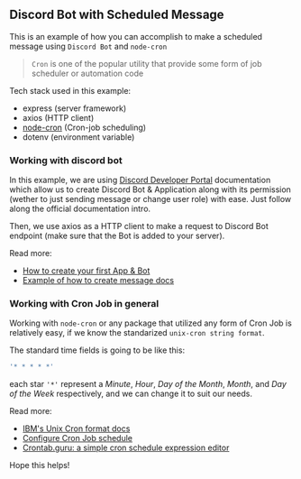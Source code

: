 ## Discord Bot with Scheduled Message

This is an example of how you can accomplish to make a scheduled message using `Discord Bot` and `node-cron`

> `Cron` is one of the popular utility that provide some form of job scheduler or automation code

Tech stack used in this example:
- express (server framework)
- axios (HTTP client)
- [node-cron](https://www.npmjs.com/package/node-cron) (Cron-job scheduling)
- dotenv (environment variable)

### Working with discord bot

In this example, we are using [Discord Developer Portal](https://discord.com/developers/docs/intro) documentation which allow us to create Discord Bot & Application along with its permission (wether to just sending message or change user role) with ease. Just follow along the official documentation intro.

Then, we use axios as a HTTP client to make a request to Discord Bot endpoint (make sure that the Bot is added to your server).

Read more:
- [How to create your first App & Bot](https://discord.com/developers/docs/getting-started)
- [Example of how to create message docs](https://discord.com/developers/docs/resources/channel#create-message)

### Working with Cron Job in general

Working with `node-cron` or any package that utilized any form of Cron Job is relatively easy, if we know the standarized `unix-cron string format`.

The standard time fields is going to be like this:
```js
'* * * * *'
```
each star `'*'` represent a _Minute_, _Hour_, _Day of the Month_, _Month_, and _Day of the Week_ respectively, and we can change it to suit our needs.

Read more:
- [IBM's Unix Cron format docs](https://www.ibm.com/docs/en/db2oc?topic=task-unix-cron-format)
- [Configure Cron Job schedule](https://cloud.google.com/scheduler/docs/configuring/cron-job-schedules)
- [Crontab.guru: a simple cron schedule expression editor](https://crontab.guru/)


Hope this helps!
